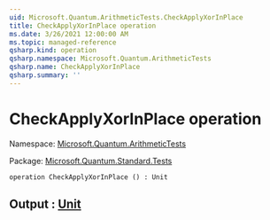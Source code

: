 ```yaml
---
uid: Microsoft.Quantum.ArithmeticTests.CheckApplyXorInPlace
title: CheckApplyXorInPlace operation
ms.date: 3/26/2021 12:00:00 AM
ms.topic: managed-reference
qsharp.kind: operation
qsharp.namespace: Microsoft.Quantum.ArithmeticTests
qsharp.name: CheckApplyXorInPlace
qsharp.summary: ''
---
```


# CheckApplyXorInPlace operation

Namespace: [Microsoft.Quantum.ArithmeticTests](xref:Microsoft.Quantum.ArithmeticTests)

Package: [Microsoft.Quantum.Standard.Tests](https://nuget.org/packages/Microsoft.Quantum.Standard.Tests)




```qsharp
operation CheckApplyXorInPlace () : Unit
```


## Output : [Unit](xref:microsoft.quantum.lang-ref.unit)

